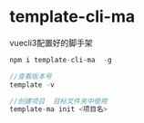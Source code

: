 # template-cli-ma

vuecli3配置好的脚手架

``` js
npm i template-cli-ma  -g 

```

``` js
//查看版本号
template -v 
```

``` js
//创建项目  目标文件夹中使用 
template-ma init <项目名>

```
